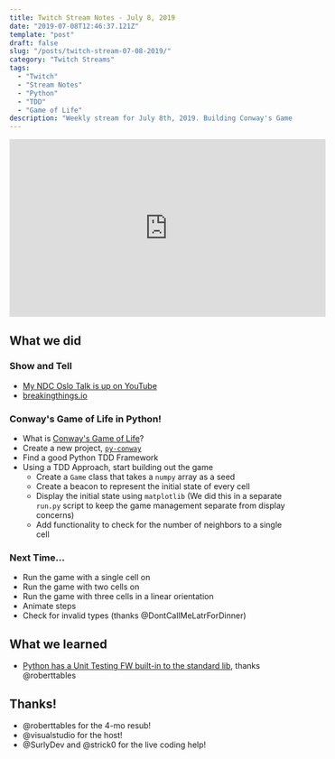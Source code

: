 ```yaml
---
title: Twitch Stream Notes - July 8, 2019
date: "2019-07-08T12:46:37.121Z"
template: "post"
draft: false
slug: "/posts/twitch-stream-07-08-2019/"
category: "Twitch Streams"
tags:
  - "Twitch"
  - "Stream Notes"
  - "Python"
  - "TDD"
  - "Game of Life"
description: "Weekly stream for July 8th, 2019. Building Conway's Game of Life in Python, TDD Style."
---
```


<iframe width="560" height="315" src="https://www.youtube.com/embed/i6vrIdpbPCo" frameborder="0" allow="accelerometer; autoplay; encrypted-media; gyroscope; picture-in-picture" allowfullscreen></iframe>

## What we did

### Show and Tell

- [My NDC Oslo Talk is up on YouTube](https://www.youtube.com/watch?v=5SYjR2D4p0c&list=PL03Lrmd9CiGe9QtFC8LRRqknzpKgcrWpe&index=134)
- [breakingthings.io](https://breakingthings.io)

### Conway's Game of Life in Python! 

- What is [Conway's Game of Life](https://en.wikipedia.org/wiki/Conway%27s_Game_of_Life)?
- Create a new project, [`py-conway`](https://github.com/bsatrom/py-conway)
- Find a good Python TDD Framework
- Using a TDD Approach, start building out the game
  - Create a `Game` class that takes a `numpy` array as a seed
  - Create a beacon to represent the initial state of every cell
  - Display the initial state using `matplotlib` (We did this in a separate `run.py` script to keep the game management separate from display concerns)
  - Add functionality to check for the number of neighbors to a single cell

### Next Time...

  - Run the game with a single cell on
  - Run the game with two cells on
  - Run the game with three cells in a linear orientation
  - Animate steps
  - Check for invalid types (thanks @DontCallMeLatrForDinner)

## What we learned

- [Python has a Unit Testing FW built-in to the standard lib](https://docs.python.org/3/library/unittest.html), thanks @roberttables

## Thanks!

- @roberttables for the 4-mo resub!
- @visualstudio for the host!
- @SurlyDev and @strick0 for the live coding help!